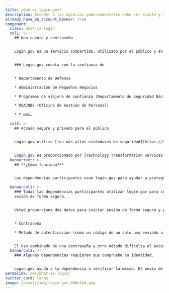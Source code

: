 ```yaml
---
title: ¿Qué es login.gov?
description: Acceder a las agencias gubernamentales debe ser simple y seguro.
already_have_an_account_banner: true
component:
  class: what-is-login
  col1: >-
    ## Una cuenta y contraseña


    Login.gov es un servicio compartido, utilizado por el público y en el que confían las agencias gubernamentales. Con una cuenta de login.gov, elimina la necesidad de recordar diferentes contraseñas para cada agencia y agiliza su proceso de inicio de sesión.


    ### Login.gov cuenta con la confianza de


    * Departamento de Defensa

    * Administración de Pequeños Negocios

    * Programas de viajero de confianza (Departamento de Seguridad Nacional)

    * USAJOBS (Oficina de Gestión de Personal)

    * Y más…

  col2: >-
    ## Acceso seguro y privado para el público


    Login.gov utiliza [los más altos estándares de seguridad](https://login.gov/es/security/) para mantener segura su información, incluida la verificación de identidad y [autenticación de dos factores](https://login.gov/es/help/authentication-methods/which-authentication-method-should-i-use/).


    Login.gov es proporcionado por [Technology Transformation Services (TTS)](https://www.gsa.gov/tts).
  bannertext: >-
    ## **¿Cómo funciona?**


    Las dependencias participantes usan login.gov para ayudar a proteger a sus usuarios. Cuando intente iniciar sesión en una dependencia participante, se le pedirá que inicie sesión o cree una cuenta con login.gov antes de poder acceder a su perfil en dicha dependencia.

  bannercol1: >-
    ### Todas las dependencias participantes utilizan login.gov para iniciar
    sesión de forma segura.


    Usted proporciona dos datos para iniciar sesión de forma segura y proteger su información.


    * Contraseña

    * Método de autenticación (como un código de un solo uso enviado a su teléfono o una aplicación de autenticación)


    El uso combinado de una contraseña y otro método dificulta el acceso de terceros a su información.
  bannercol2: >-
    ### Algunas dependencias requieren que compruebe su identidad.


    Login.gov ayuda a la dependencia a verificar la misma. El envío de información de identificación personal (PII), como su identificación con fotografía, permite verificar que se trata de usted y no de alguien haciéndose pasar por usted. Nosotros nos limitamos a confirmar su identidad y no determinamos su elegibilidad para los servicios ofrecidos por la dependencia.
permalink: /es/what-is-login/
twitter_card: large
image: /assets/img/login-gov-600x314.png
---
```


